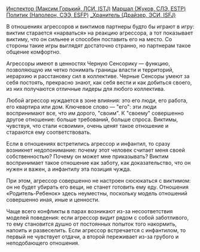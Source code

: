 [Инспектор (Максим Горький, ЛСИ, ISTJ)](Психология/Соционика/Типы/Квадра%20Бета/Инспектор%20(Максим%20Горький,%20ЛСИ,%20ISTJ).md)
[Маршал (Жуков, СЛЭ, ESTP)](Психология/Соционика/Типы/Квадра%20Бета/Маршал%20(Жуков,%20СЛЭ,%20ESTP).md)
[Политик (Наполеон, СЭЭ, ESFP)](Психология/Соционика/Типы/Квадра%20Гамма/Политик%20(Наполеон,%20СЭЭ,%20ESFP).md)
[_Хранитель (Драйзер, ЭСИ, ISFJ)](Психология/Соционика/Типы/Квадра%20Гамма/_Хранитель%20(Драйзер,%20ЭСИ,%20ISFJ).md)

В отношениях агрессоров и виктимов партнеры будто бы играют в игру: виктим старается «нарваться» на реакцию агрессора, а тот показывает виктиму, что он сильнее и способен поставить его на место. Со стороны такие игры выглядят достаточно странно, но партнерам такое общение комфортно.

Агрессоры имеют в ценностях Черную Сенсорику — функцию, позволяющую им четко понимать границы власти и территорий, иерархию и расстановку сил в коллективе. Черные Сенсоры умеют за себя постоять, прекрасно знают, как себя вести и как добиться своего, из них получаются отличные лидеры для любого коллектива.

Любой агрессор нуждается в зоне влияния: это его люди, его работа, его квартира или дом. Ключевое слово — "его": эти люди воспринимают все, что им дорого, "своим". К "своему" совершенно другое отношение: больше требований, больше спроса. Виктимы, чувствуя, что стали «своими», очень ценят такое отношение и стараются ему соответствовать.

Если в отношениях встретились агрессор и инфантил, то сразу возникнет недопонимание: почему этот человек считает меня своей собственностью? Почему он может мне приказывать? Виктим воспринимает такое отношение как заботу, как доказательство, что он нужен и важен, а инфантилу эта позиция чужда.

При этом, агрессор совершенно не настроен сюсюкаться с виктимом: он не будет убирать его вещи, не станет готовить ему еду. Отношения «Родитель-Ребенок» здесь неуместны, поскольку модель отношений совершенно иная, иные и ценности.

Чаще всего конфликты в парах возникают из-за несоответствия моделей поведения: если агрессор видит рядом с собой заботливого, то ему становится душно от постоянных попыток того накормить, напоить и развеселить. Если агрессор встречается с инфантилом, то первый не чувствует отдачи, а второй переживает из-за грубого и неподобающего отношения.